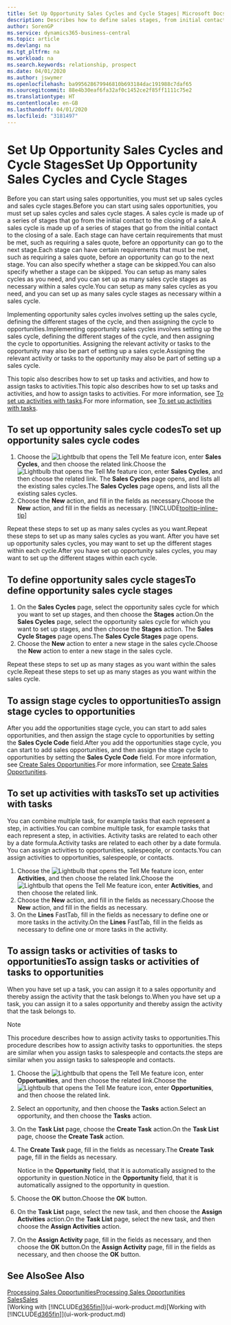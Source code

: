 ```yaml
---
title: Set Up Opportunity Sales Cycles and Cycle Stages| Microsoft Docs
description: Describes how to define sales stages, from initial contact to closing, to create a sales cycle and assign it to opportunities in Business Central.
author: SorenGP
ms.service: dynamics365-business-central
ms.topic: article
ms.devlang: na
ms.tgt_pltfrm: na
ms.workload: na
ms.search.keywords: relationship, prospect
ms.date: 04/01/2020
ms.author: jswymer
ms.openlocfilehash: ba995628679946810b693184dac191988c7daf65
ms.sourcegitcommit: 88e4b30eaf6fa32af0c1452ce2f85ff1111c75e2
ms.translationtype: HT
ms.contentlocale: en-GB
ms.lasthandoff: 04/01/2020
ms.locfileid: "3181497"
---
```

# <a name="set-up-opportunity-sales-cycles-and-cycle-stages"></a><span data-ttu-id="16866-103">Set Up Opportunity Sales Cycles and Cycle Stages</span><span class="sxs-lookup"><span data-stu-id="16866-103">Set Up Opportunity Sales Cycles and Cycle Stages</span></span>
<span data-ttu-id="16866-104">Before you can start using sales opportunities, you must set up sales cycles and sales cycle stages.</span><span class="sxs-lookup"><span data-stu-id="16866-104">Before you can start using sales opportunities, you must set up sales cycles and sales cycle stages.</span></span> <span data-ttu-id="16866-105">A sales cycle is made up of a series of stages that go from the initial contact to the closing of a sale.</span><span class="sxs-lookup"><span data-stu-id="16866-105">A sales cycle is made up of a series of stages that go from the initial contact to the closing of a sale.</span></span> <span data-ttu-id="16866-106">Each stage can have certain requirements that must be met, such as requiring a sales quote, before an opportunity can go to the next stage.</span><span class="sxs-lookup"><span data-stu-id="16866-106">Each stage can have certain requirements that must be met, such as requiring a sales quote, before an opportunity can go to the next stage.</span></span> <span data-ttu-id="16866-107">You can also specify whether a stage can be skipped.</span><span class="sxs-lookup"><span data-stu-id="16866-107">You can also specify whether a stage can be skipped.</span></span> <span data-ttu-id="16866-108">You can setup as many sales cycles as you need, and you can set up as many sales cycle stages as necessary within a sales cycle.</span><span class="sxs-lookup"><span data-stu-id="16866-108">You can setup as many sales cycles as you need, and you can set up as many sales cycle stages as necessary within a sales cycle.</span></span>

<span data-ttu-id="16866-109">Implementing opportunity sales cycles involves setting up the sales cycle, defining the different stages of the cycle, and then assigning the cycle to opportunities.</span><span class="sxs-lookup"><span data-stu-id="16866-109">Implementing opportunity sales cycles involves setting up the sales cycle, defining the different stages of the cycle, and then assigning the cycle to opportunities.</span></span> <span data-ttu-id="16866-110">Assigning the relevant activity or tasks to the opportunity may also be part of setting up a sales cycle.</span><span class="sxs-lookup"><span data-stu-id="16866-110">Assigning the relevant activity or tasks to the opportunity may also be part of setting up a sales cycle.</span></span>

<span data-ttu-id="16866-111">This topic also describes how to set up tasks and activities, and how to assign tasks to activities.</span><span class="sxs-lookup"><span data-stu-id="16866-111">This topic also describes how to set up tasks and activities, and how to assign tasks to activities.</span></span> <span data-ttu-id="16866-112">For more information, see [To set up activities with tasks](marketing-how-setup-opportunity-sales-cycles-stages.md#to-set-up-activities-with-tasks).</span><span class="sxs-lookup"><span data-stu-id="16866-112">For more information, see [To set up activities with tasks](marketing-how-setup-opportunity-sales-cycles-stages.md#to-set-up-activities-with-tasks).</span></span>

## <a name="to-set-up-opportunity-sales-cycle-codes"></a><span data-ttu-id="16866-113">To set up opportunity sales cycle codes</span><span class="sxs-lookup"><span data-stu-id="16866-113">To set up opportunity sales cycle codes</span></span>
1. <span data-ttu-id="16866-114">Choose the ![Lightbulb that opens the Tell Me feature](media/ui-search/search_small.png "Tell me what you want to do") icon, enter **Sales Cycles**, and then choose the related link.</span><span class="sxs-lookup"><span data-stu-id="16866-114">Choose the ![Lightbulb that opens the Tell Me feature](media/ui-search/search_small.png "Tell me what you want to do") icon, enter **Sales Cycles**, and then choose the related link.</span></span> <span data-ttu-id="16866-115">The **Sales Cycles** page opens, and lists all the existing sales cycles.</span><span class="sxs-lookup"><span data-stu-id="16866-115">The **Sales Cycles** page opens, and lists all the existing sales cycles.</span></span>
2. <span data-ttu-id="16866-116">Choose the **New** action, and fill in the fields as necessary.</span><span class="sxs-lookup"><span data-stu-id="16866-116">Choose the **New** action, and fill in the fields as necessary.</span></span> [!INCLUDE[tooltip-inline-tip](includes/tooltip-inline-tip_md.md)]

<span data-ttu-id="16866-117">Repeat these steps to set up as many sales cycles as you want.</span><span class="sxs-lookup"><span data-stu-id="16866-117">Repeat these steps to set up as many sales cycles as you want.</span></span> <span data-ttu-id="16866-118">After you have set up opportunity sales cycles, you may want to set up the different stages within each cycle.</span><span class="sxs-lookup"><span data-stu-id="16866-118">After you have set up opportunity sales cycles, you may want to set up the different stages within each cycle.</span></span>

## <a name="to-define-opportunity-sales-cycle-stages"></a><span data-ttu-id="16866-119">To define opportunity sales cycle stages</span><span class="sxs-lookup"><span data-stu-id="16866-119">To define opportunity sales cycle stages</span></span>
1. <span data-ttu-id="16866-120">On the **Sales Cycles** page, select the opportunity sales cycle for which you want to set up stages, and then choose the **Stages** action.</span><span class="sxs-lookup"><span data-stu-id="16866-120">On the **Sales Cycles** page, select the opportunity sales cycle for which you want to set up stages, and then choose the **Stages** action.</span></span> <span data-ttu-id="16866-121">The **Sales Cycle Stages** page opens.</span><span class="sxs-lookup"><span data-stu-id="16866-121">The **Sales Cycle Stages** page opens.</span></span>
2. <span data-ttu-id="16866-122">Choose the **New** action to enter a new stage in the sales cycle.</span><span class="sxs-lookup"><span data-stu-id="16866-122">Choose the **New** action to enter a new stage in the sales cycle.</span></span>

<span data-ttu-id="16866-123">Repeat these steps to set up as many stages as you want within the sales cycle.</span><span class="sxs-lookup"><span data-stu-id="16866-123">Repeat these steps to set up as many stages as you want within the sales cycle.</span></span>

## <a name="to-assign-stage-cycles-to-opportunities"></a><span data-ttu-id="16866-124">To assign stage cycles to opportunities</span><span class="sxs-lookup"><span data-stu-id="16866-124">To assign stage cycles to opportunities</span></span>
<span data-ttu-id="16866-125">After you add the opportunities stage cycle, you can start to add sales opportunities, and then assign the stage cycle to opportunities by setting the **Sales Cycle Code** field.</span><span class="sxs-lookup"><span data-stu-id="16866-125">After you add the opportunities stage cycle, you can start to add sales opportunities, and then assign the stage cycle to opportunities by setting the **Sales Cycle Code** field.</span></span> <span data-ttu-id="16866-126">For more information, see [Create Sales Opportunities](marketing-how-create-opportunities.md).</span><span class="sxs-lookup"><span data-stu-id="16866-126">For more information, see [Create Sales Opportunities](marketing-how-create-opportunities.md).</span></span>

## <a name="to-set-up-activities-with-tasks"></a><span data-ttu-id="16866-127">To set up activities with tasks</span><span class="sxs-lookup"><span data-stu-id="16866-127">To set up activities with tasks</span></span>
<span data-ttu-id="16866-128">You can combine multiple task, for example tasks that each represent a step, in activities.</span><span class="sxs-lookup"><span data-stu-id="16866-128">You can combine multiple task, for example tasks that each represent a step, in activities.</span></span> <span data-ttu-id="16866-129">Activity tasks are related to each other by a date formula.</span><span class="sxs-lookup"><span data-stu-id="16866-129">Activity tasks are related to each other by a date formula.</span></span> <span data-ttu-id="16866-130">You can assign activities to opportunities, salespeople, or contacts.</span><span class="sxs-lookup"><span data-stu-id="16866-130">You can assign activities to opportunities, salespeople, or contacts.</span></span>

1. <span data-ttu-id="16866-131">Choose the ![Lightbulb that opens the Tell Me feature](media/ui-search/search_small.png "Tell me what you want to do") icon, enter **Activities**, and then choose the related link.</span><span class="sxs-lookup"><span data-stu-id="16866-131">Choose the ![Lightbulb that opens the Tell Me feature](media/ui-search/search_small.png "Tell me what you want to do") icon, enter **Activities**, and then choose the related link.</span></span>
2. <span data-ttu-id="16866-132">Choose the **New** action, and fill in the fields as necessary.</span><span class="sxs-lookup"><span data-stu-id="16866-132">Choose the **New** action, and fill in the fields as necessary.</span></span>
3. <span data-ttu-id="16866-133">On the **Lines** FastTab, fill in the fields as necessary to define one or more tasks in the activity.</span><span class="sxs-lookup"><span data-stu-id="16866-133">On the **Lines** FastTab, fill in the fields as necessary to define one or more tasks in the activity.</span></span>

## <a name="to-assign-tasks-or-activities-of-tasks-to-opportunities"></a><span data-ttu-id="16866-134">To assign tasks or activities of tasks to opportunities</span><span class="sxs-lookup"><span data-stu-id="16866-134">To assign tasks or activities of tasks to opportunities</span></span>
<span data-ttu-id="16866-135">When you have set up a task, you can assign it to a sales opportunity and thereby assign the activity that the task belongs to.</span><span class="sxs-lookup"><span data-stu-id="16866-135">When you have set up a task, you can assign it to a sales opportunity and thereby assign the activity that the task belongs to.</span></span>

> [!NOTE]  
>   <span data-ttu-id="16866-136">This procedure describes how to assign activity tasks to opportunities.</span><span class="sxs-lookup"><span data-stu-id="16866-136">This procedure describes how to assign activity tasks to opportunities.</span></span> <span data-ttu-id="16866-137">the steps are similar when you assign tasks to salespeople and contacts.</span><span class="sxs-lookup"><span data-stu-id="16866-137">the steps are similar when you assign tasks to salespeople and contacts.</span></span>

1. <span data-ttu-id="16866-138">Choose the ![Lightbulb that opens the Tell Me feature](media/ui-search/search_small.png "Tell me what you want to do") icon, enter **Opportunities**, and then choose the related link.</span><span class="sxs-lookup"><span data-stu-id="16866-138">Choose the ![Lightbulb that opens the Tell Me feature](media/ui-search/search_small.png "Tell me what you want to do") icon, enter **Opportunities**, and then choose the related link.</span></span>
2. <span data-ttu-id="16866-139">Select an opportunity, and then choose the **Tasks** action.</span><span class="sxs-lookup"><span data-stu-id="16866-139">Select an opportunity, and then choose the **Tasks** action.</span></span>
3. <span data-ttu-id="16866-140">On the **Task List** page, choose the **Create Task** action.</span><span class="sxs-lookup"><span data-stu-id="16866-140">On the **Task List** page, choose the **Create Task** action.</span></span>
4.  <span data-ttu-id="16866-141">The **Create Task** page, fill in the fields as necessary.</span><span class="sxs-lookup"><span data-stu-id="16866-141">The **Create Task** page, fill in the fields as necessary.</span></span>

    <span data-ttu-id="16866-142">Notice in the **Opportunity** field, that it is automatically assigned to the opportunity in question.</span><span class="sxs-lookup"><span data-stu-id="16866-142">Notice in the **Opportunity** field, that it is automatically assigned to the opportunity in question.</span></span>
5. <span data-ttu-id="16866-143">Choose the **OK** button.</span><span class="sxs-lookup"><span data-stu-id="16866-143">Choose the **OK** button.</span></span>
6. <span data-ttu-id="16866-144">On the **Task List** page, select the new task, and then choose the **Assign Activities** action.</span><span class="sxs-lookup"><span data-stu-id="16866-144">On the **Task List** page, select the new task, and then choose the **Assign Activities** action.</span></span>
7. <span data-ttu-id="16866-145">On the **Assign Activity** page, fill in the fields as necessary, and then choose the **OK** button.</span><span class="sxs-lookup"><span data-stu-id="16866-145">On the **Assign Activity** page, fill in the fields as necessary, and then choose the **OK** button.</span></span>

## <a name="see-also"></a><span data-ttu-id="16866-146">See Also</span><span class="sxs-lookup"><span data-stu-id="16866-146">See Also</span></span>
[<span data-ttu-id="16866-147">Processing Sales Opportunities</span><span class="sxs-lookup"><span data-stu-id="16866-147">Processing Sales Opportunities</span></span>](marketing-processing-sales-opportunities.md)  
[<span data-ttu-id="16866-148">Sales</span><span class="sxs-lookup"><span data-stu-id="16866-148">Sales</span></span>](sales-manage-sales.md)  
<span data-ttu-id="16866-149">[Working with [!INCLUDE[d365fin](includes/d365fin_md.md)]](ui-work-product.md)</span><span class="sxs-lookup"><span data-stu-id="16866-149">[Working with [!INCLUDE[d365fin](includes/d365fin_md.md)]](ui-work-product.md)</span></span>

